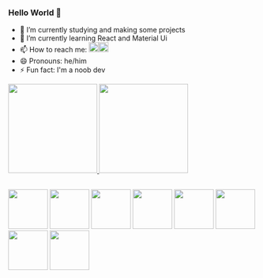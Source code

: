 ### Hello World 👋

- 🔭 I’m currently studying and making some projects
- 🌱 I’m currently learning React and Material Ui
- 📫 How to reach me: <a href="https://www.linkedin.com/in/ogabrielelias/"><img style="height:20px;" src="https://img.shields.io/badge/LinkedIn-0077B5?style=for-the-badge&logo=linkedin&logoColor=white"></a><a href="https://www.github.com/Ogabrielelias"><img style="height:20px;" src="https://img.shields.io/badge/GitHub-100000?style=for-the-badge&logo=github&logoColor=white"></a>
- 😄 Pronouns: he/him
- ⚡ Fun fact: I'm a noob dev

<div>
  <a href="https://www.github.com/Ogabrielelias">
    <img style="height:180px;" src="https://github-readme-stats.vercel.app/api?username=Ogabrielelias&show_icons=true&theme=tokyonight" />
    <img style="height:180px;" src="https://github-readme-stats.vercel.app/api/top-langs/?username=anuraghazra&layout=compact&theme=tokyonight" />
  </a>
</div>

##

<div class="container-dev">
  <img style="height:80px" src="https://cdn.jsdelivr.net/gh/devicons/devicon/icons/html5/html5-original.svg" />
  <img style="height:80px" src="https://cdn.jsdelivr.net/gh/devicons/devicon/icons/css3/css3-original.svg" />
  <img style="height:80px" src="https://cdn.jsdelivr.net/gh/devicons/devicon/icons/javascript/javascript-original.svg" />
  <img style="height:80px" src="https://cdn.jsdelivr.net/gh/devicons/devicon/icons/bootstrap/bootstrap-original.svg" />
  <img style="height:80px" src="https://cdn.jsdelivr.net/gh/devicons/devicon/icons/react/react-original.svg" />
  <img style="height:80px" src="https://cdn.jsdelivr.net/gh/devicons/devicon/icons/python/python-original.svg" />
  <img style="height:80px" src="https://cdn.jsdelivr.net/gh/devicons/devicon/icons/materialui/materialui-original.svg" />
  <img style="height:80px" src="https://i.pinimg.com/originals/f3/b8/63/f3b8633ef36bf0b5085c5d0f6020c919.gif">
</div>

